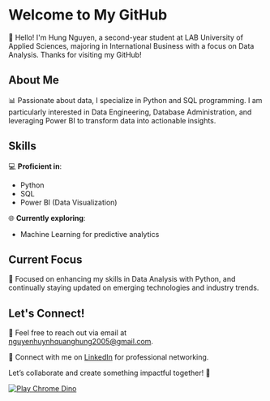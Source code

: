# Welcome to My GitHub

👋 Hello! I'm Hung Nguyen, a second-year student at LAB University of Applied Sciences, majoring in International Business with a focus on Data Analysis. Thanks for visiting my GitHub!

## About Me
📊 Passionate about data, I specialize in Python and SQL programming. I am particularly interested in Data Engineering, Database Administration, and leveraging Power BI to transform data into actionable insights.

## Skills
💻 **Proficient in**:
- Python
- SQL
- Power BI (Data Visualization)

🌐 **Currently exploring**:
- Machine Learning for predictive analytics

## Current Focus
📖 Focused on enhancing my skills in Data Analysis with Python, and continually staying updated on emerging technologies and industry trends.

## Let's Connect!
📧 Feel free to reach out via email at [nguyenhuynhquanghung2005@gmail.com](mailto:nguyenhuynhquanghung2005@gmail.com).

🔗 Connect with me on [LinkedIn](https://www.linkedin.com/in/hung-nguyen) for professional networking.

Let’s collaborate and create something impactful together! 🚀


[![Play Chrome Dino](https://via.placeholder.com/500x300.png?text=Click+to+Play+Chrome+Dino)](https://chromedino.com/)
